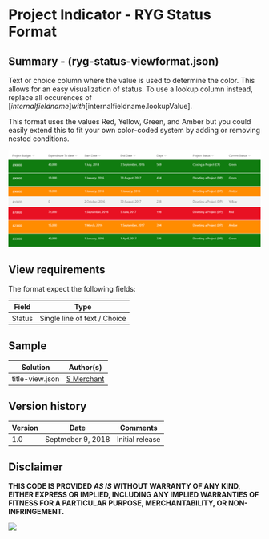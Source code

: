 # Project Indicator - RYG Status Format

## Summary - (ryg-status-viewformat.json)
Text or choice column where the value is used to determine the color. This allows for an easy visualization of status. To use a lookup column instead, replace all occurences of [$internalfieldname] with  [$internalfieldname.lookupValue].

This format uses the values Red, Yellow, Green, and Amber but you could easily extend this to fit your own color-coded system by adding or removing nested conditions.

![Color status field](./assets/ryg-status.png)

## View requirements
The format expect the following fields:

Field |Type
--------|---------
Status | Single line of text / Choice

## Sample

Solution|Author(s)
--------|---------
title-view.json | [S Merchant](https://twitter.com/sohailmerchant)

## Version history

Version|Date|Comments
-------|----|--------
1.0|Septmeber 9, 2018|Initial release

## Disclaimer
**THIS CODE IS PROVIDED *AS IS* WITHOUT WARRANTY OF ANY KIND, EITHER EXPRESS OR IMPLIED, INCLUDING ANY IMPLIED WARRANTIES OF FITNESS FOR A PARTICULAR PURPOSE, MERCHANTABILITY, OR NON-INFRINGEMENT.**

<img src="https://telemetry.sharepointpnp.com/sp-dev-list-formatting/view-samples/generic-ryg-status-format" />